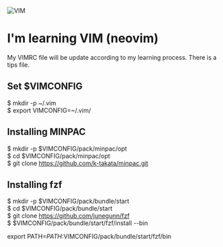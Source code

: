 ![VIM](https://www.vim.org/images/vim_small.gif)

# I'm learning VIM (neovim)

My VIMRC file will be update according to my learning process. There is a tips file.  

## Set $VIMCONFIG

$ mkdir -p ~/.vim  
$ export VIMCONFIG=~/.vim/  

## Installing MINPAC  

$ mkdir -p $VIMCONFIG/pack/minpac/opt  
$ cd $VIMCONFIG/pack/minpac/opt  
$ git clone https://github.com/k-takata/minpac.git  

## Installing fzf

$ mkdir -p $VIMCONFIG/pack/bundle/start  
$ cd $VIMCONFIG/pack/bundle/start  
$ git clone https://github.com/junegunn/fzf  
$ $VIMCONFIG/pack/bundle/start/fzf/install --bin  

export PATH=$PATH:$VIMCONFIG/pack/bundle/start/fzf/bin  
